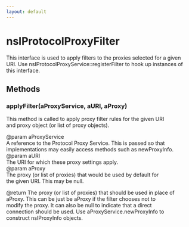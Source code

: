 ```yaml
---
layout: default
---
```


# nsIProtocolProxyFilter #
  
This interface is used to apply filters to the proxies selected for a given  
URI.  Use nsIProtocolProxyService::registerFilter to hook up instances of  
this interface.  
  

## Methods ##

### applyFilter(aProxyService, aURI, aProxy) ###
  
This method is called to apply proxy filter rules for the given URI  
and proxy object (or list of proxy objects).  
  
@param aProxyService  
       A reference to the Protocol Proxy Service.  This is passed so that  
       implementations may easily access methods such as newProxyInfo.  
@param aURI  
       The URI for which these proxy settings apply.  
@param aProxy  
       The proxy (or list of proxies) that would be used by default for  
       the given URI.  This may be null.  
  
@return The proxy (or list of proxies) that should be used in place of  
        aProxy.  This can be just be aProxy if the filter chooses not to  
        modify the proxy.  It can also be null to indicate that a direct  
        connection should be used.  Use aProxyService.newProxyInfo to  
        construct nsIProxyInfo objects.  
  
